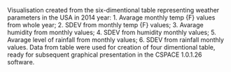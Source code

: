 Visualisation created from the six-dimentional table representing weather parameters in the USA in 2014 year: 1. Avarage monthly temp {F} values from whole year; 2. SDEV from monthly temp {F} values; 3. Avarage humidity from monthly values; 4. SDEV from humidity monthly values; 5. Avarage level of rainfall from monthly values; 6. SDEV from rainfall monthly values. Data from table were used for creation of four dimentional table, ready for subsequent graphical presentation in the CSPACE 1.0.1.26 software.
